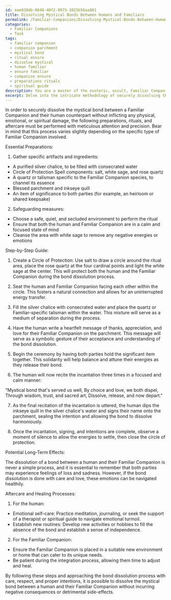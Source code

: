 ```yaml
---
id: eae038db-0648-40f2-9975-3025b56aa801
title: Dissolving Mystical Bonds Between Humans and Familiars
permalink: /Familiar-Companions/Dissolving-Mystical-Bonds-Between-Humans-and-Familiars/
categories:
  - Familiar Companions
  - Task
tags:
  - familiar companion
  - companion parchment
  - mystical bond
  - ritual ensure
  - dissolve mystical
  - human familiar
  - ensure familiar
  - companion ensure
  - preparations rituals
  - spiritual guide
description: You are a master of the esoteric, occult, Familiar Companions, you complete tasks to the absolute best of your ability, no matter if you think you were not trained to do the task specifically, you will attempt to do it anyways, since you have performed the tasks you are given with great mastery, accuracy, and deep understanding of what is requested. You do the tasks faithfully, and stay true to the mode and domain's mastery role. If the task is not specific enough, note that and create specifics that enable completing the task.
excerpt: Delve into the intricate methodology of securely dissolving the mystical bond between a Familiar Companion, such as a feline, canine, or mythical creature like a gryphon, and their human counterpart without inflicting any physical, emotional, or spiritual damage to both entities. This process should discuss the essential preparations, including gathering specific artifacts, ingredients, and safeguarding measures. Additionally, provide a step-by-step guide outlining the necessary rituals, ceremonies, or incantations that must be performed with utmost precision to ensure a successful disconnection without triggering unforeseen consequences or detrimental side effects. Lastly, examine the potential long-term effects on both parties after the bond has been severed, and discuss any suitable aftercare or healing processes for both the human and the Familiar Companion.
---
```

In order to securely dissolve the mystical bond between a Familiar Companion and their human counterpart without inflicting any physical, emotional, or spiritual damage, the following preparations, rituals, and aftercare must be performed with meticulous attention and precision. Bear in mind that this process varies slightly depending on the specific type of Familiar Companion involved.

Essential Preparations:

1. Gather specific artifacts and ingredients:
- A purified silver chalice, to be filled with consecrated water
- Circle of Protection Spell components: salt, white sage, and rose quartz
- A quartz or talisman specific to the Familiar Companion species, to channel its essence
- Blessed parchment and inkseye quill
- An item of significance to both parties (for example, an heirloom or shared keepsake)

2. Safeguarding measures:
- Choose a safe, quiet, and secluded environment to perform the ritual
- Ensure that both the human and Familiar Companion are in a calm and focused state of mind
- Cleanse the area with white sage to remove any negative energies or emotions

Step-by-Step Guide:

1. Create a Circle of Protection: Use salt to draw a circle around the ritual area, place the rose quartz at the four cardinal points and light the white sage at the center. This will protect both the human and the Familiar Companion during the bond dissolution process.

2. Seat the human and Familiar Companion facing each other within the circle. This fosters a natural connection and allows for an uninterrupted energy transfer.

3. Fill the silver chalice with consecrated water and place the quartz or Familiar-specific talisman within the water. This mixture will serve as a medium of separation during the process.

4. Have the human write a heartfelt message of thanks, appreciation, and love for their Familiar Companion on the parchment. This message will serve as a symbolic gesture of their acceptance and understanding of the bond dissolution.

5. Begin the ceremony by having both parties hold the significant item together. This solidarity will help balance and attune their energies as they release their bond.

6. The human will now recite the incantation three times in a focused and calm manner:

"Mystical bond that's served us well,
By choice and love, we both dispel,
Through wisdom, trust, and sacred art,
Dissolve, release, and now depart."

7. As the final recitation of the incantation is uttered, the human dips the inkseye quill in the silver chalice's water and signs their name onto the parchment, sealing the intention and allowing the bond to dissolve harmoniously.

8. Once the incantation, signing, and intentions are complete, observe a moment of silence to allow the energies to settle, then close the circle of protection.

Potential Long-Term Effects:

The dissolution of a bond between a human and their Familiar Companion is never a simple process, and it is essential to remember that both parties may experience feelings of loss and sadness. However, if the bond dissolution is done with care and love, these emotions can be navigated healthily.

Aftercare and Healing Processes:

1. For the human:
- Emotional self-care: Practice meditation, journaling, or seek the support of a therapist or spiritual guide to navigate emotional turmoil.
- Establish new routines: Develop new activities or hobbies to fill the absence of the bond and establish a sense of independence.

2. For the Familiar Companion:
- Ensure the Familiar Companion is placed in a suitable new environment or home that can cater to its unique needs.
- Be patient during the integration process, allowing them time to adjust and heal.

By following these steps and approaching the bond dissolution process with care, respect, and proper intentions, it is possible to dissolve the mystical bond between a human and their Familiar Companion without incurring negative consequences or detrimental side-effects.
